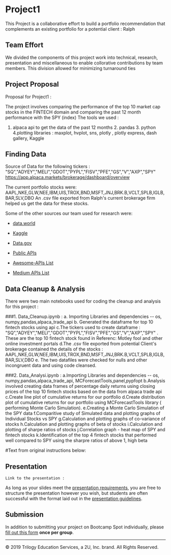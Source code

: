 # Project1

This Project is a collaborative effort to build a portfolio recommendation that complements an existing portfolio for a potential client : Ralph 

## Team Effort

We divided the components of this project work into technical, research, presentation and miscellaneous to enable collorative contributions by team members. This division allowed for minimizing turnaround ties


## Project Proposal

Proposal for Project1 :

The project involves comparing the performance of the top 10 market cap stocks in the FINTECH domain and comparing the past 12 month performance with the SPY (index)
The tools we used :
1. alpaca api to get the data of the past 12 months    2. pandas   3. python  4.plotting libraries : maxplot, hvplot, sns, plotly , plotly express, dash gallery, Kaggle


## Finding Data

Source of Data for the following tickers : "SQ","ADYEY","MELI","GDOT","PYPL","FISV","PFE","GS","V","AXP","SPY"
https://app.alpaca.markets/brokerage/dashboard/overview
 
 The current portfolio stocks were: AAPL,NKE,GLW,NEE,IBM,UIS,TROX,BND,MSFT,JNJ,BRK.B,VCLT,SPLB,IGLB,BAR,SLV,DBO
 An .csv file exported from Ralph's current brokerage firm helped us get the data for these stocks.
 
 Some of the other sources our team used for research were:
 
 * [data.world](https://data.world/)

* [Kaggle](https://www.kaggle.com/)

* [Data.gov](https://www.data.gov)

* [Public APIs](https://github.com/abhishekbanthia/Public-APIs)

* [Awesome-APIs List](https://github.com/Kikobeats/awesome-api)

* [Medium APIs List](https://medium.com/@benjamin_libor/a-curated-collection-of-over-150-apis-to-build-great-products-fdcfa0f361bc)

## Data Cleanup & Analysis

There were two main notebooks used for coding the cleanup and analysis for this project :

###1. Data_Cleanup.ipynb : 
     a. Importing Libraries and dependencies -- os, numpy,pandas,alpaca_trade_api
     b. Generated the dataframe for top 10 fintech stocks using api
     c.The tickers used to create dataframe :  "SQ","ADYEY","MELI","GDOT","PYPL","FISV","PFE","GS","V","AXP","SPY" . These are the top 10 fintech stock found in Referenc: Motley        fool and other online investment portals
     d.The .csv file exported from potential Client's brokerage contained the details of the stocks : 
     AAPL,NKE,GLW,NEE,IBM,UIS,TROX,BND,MSFT,JNJ,BRK.B,VCLT,SPLB,IGLB,BAR,SLV,DBO
     e. The two datafiles were checked for nulls and other incongruent data and using code cleansed.
     
 ###2. Data_Analysi.ipynb :
     a.Importing Libraries and dependencies -- os, numpy,pandas,alpaca_trade_api, MCForecastTools,panel,pypfopt
     b.Analysis involved creating data frames of percentage daily returns using closing prices of the top 10 fintech stocks based on the data from alpaca trade api
     c.Create line plot of cumulative returns for our portfolio
     d.Create distribution plot of cumulative returns for our portfolio using MCForecastTools library ( performing Monte Carlo Simulation).
     e.Creating a Monte Carlo Simulation of the SPY data
     f.Comparitive study of Simulated data and plotting graphs of Individual Stocks vs SPY
     g.Calculation and plotting graphs of co-variance of stocks
     h.Calculation and plotting graphs of beta of stocks
     i.Calculation and plotting of sharpe ratios of stocks
     j.Correlation graph - heat map of SPY and fintech stocks
     k.Identification of the top 4 fintech stocks that performed well compared to SPY using the sharpre ratios of above 1, high beta
    
     

#Text from original instructions below:

## Presentation
    Link to the presentation : 

As long as your slides meet the [presentation requirements](PresentationRequirements.md), you are free to structure the presentation however you wish, but students are often successful with the format laid out in the [presentation guidelines](PresentationGuidelines.md).

## Submission

In addition to submitting your project on Bootcamp Spot individually, please [fill out this form](https://forms.gle/CBk5tyy4sSsGN8k38) **once per group**.

- - -

© 2019 Trilogy Education Services, a 2U, Inc. brand. All Rights Reserved.
